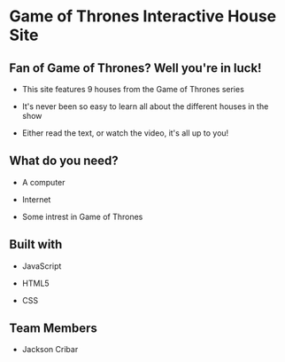 # Game of Thrones Interactive House Site

## Fan of Game of Thrones? Well you're in luck!
- This site features 9 houses from the Game of Thrones series

- It's never been so easy to learn all about the different houses in the show

- Either read the text, or watch the video, it's all up to you!

## What do you need?
- A computer

- Internet

- Some intrest in Game of Thrones

## Built with

- JavaScript

- HTML5

- CSS

## Team Members
- Jackson Cribar